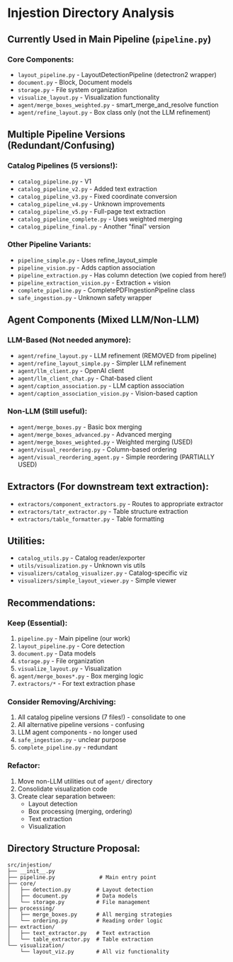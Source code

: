 # Injestion Directory Analysis

## Currently Used in Main Pipeline (`pipeline.py`)

### Core Components:
- `layout_pipeline.py` - LayoutDetectionPipeline (detectron2 wrapper)
- `document.py` - Block, Document models
- `storage.py` - File system organization
- `visualize_layout.py` - Visualization functionality
- `agent/merge_boxes_weighted.py` - smart_merge_and_resolve function
- `agent/refine_layout.py` - Box class only (not the LLM refinement)

## Multiple Pipeline Versions (Redundant/Confusing)

### Catalog Pipelines (5 versions!):
- `catalog_pipeline.py` - V1
- `catalog_pipeline_v2.py` - Added text extraction
- `catalog_pipeline_v3.py` - Fixed coordinate conversion
- `catalog_pipeline_v4.py` - Unknown improvements
- `catalog_pipeline_v5.py` - Full-page text extraction
- `catalog_pipeline_complete.py` - Uses weighted merging
- `catalog_pipeline_final.py` - Another "final" version

### Other Pipeline Variants:
- `pipeline_simple.py` - Uses refine_layout_simple
- `pipeline_vision.py` - Adds caption association
- `pipeline_extraction.py` - Has column detection (we copied from here!)
- `pipeline_extraction_vision.py` - Extraction + vision
- `complete_pipeline.py` - CompletePDFIngestionPipeline class
- `safe_ingestion.py` - Unknown safety wrapper

## Agent Components (Mixed LLM/Non-LLM)

### LLM-Based (Not needed anymore):
- `agent/refine_layout.py` - LLM refinement (REMOVED from pipeline)
- `agent/refine_layout_simple.py` - Simpler LLM refinement
- `agent/llm_client.py` - OpenAI client
- `agent/llm_client_chat.py` - Chat-based client
- `agent/caption_association.py` - LLM caption association
- `agent/caption_association_vision.py` - Vision-based caption

### Non-LLM (Still useful):
- `agent/merge_boxes.py` - Basic box merging
- `agent/merge_boxes_advanced.py` - Advanced merging
- `agent/merge_boxes_weighted.py` - Weighted merging (USED)
- `agent/visual_reordering.py` - Column-based ordering
- `agent/visual_reordering_agent.py` - Simple reordering (PARTIALLY USED)

## Extractors (For downstream text extraction):
- `extractors/component_extractors.py` - Routes to appropriate extractor
- `extractors/tatr_extractor.py` - Table structure extraction
- `extractors/table_formatter.py` - Table formatting

## Utilities:
- `catalog_utils.py` - Catalog reader/exporter
- `utils/visualization.py` - Unknown vis utils
- `visualizers/catalog_visualizer.py` - Catalog-specific viz
- `visualizers/simple_layout_viewer.py` - Simple viewer

## Recommendations:

### Keep (Essential):
1. `pipeline.py` - Main pipeline (our work)
2. `layout_pipeline.py` - Core detection
3. `document.py` - Data models
4. `storage.py` - File organization
5. `visualize_layout.py` - Visualization
6. `agent/merge_boxes*.py` - Box merging logic
7. `extractors/*` - For text extraction phase

### Consider Removing/Archiving:
1. All catalog pipeline versions (7 files!) - consolidate to one
2. All alternative pipeline versions - confusing
3. LLM agent components - no longer used
4. `safe_ingestion.py` - unclear purpose
5. `complete_pipeline.py` - redundant

### Refactor:
1. Move non-LLM utilities out of `agent/` directory
2. Consolidate visualization code
3. Create clear separation between:
   - Layout detection
   - Box processing (merging, ordering)
   - Text extraction
   - Visualization

## Directory Structure Proposal:
```
src/injestion/
├── __init__.py
├── pipeline.py              # Main entry point
├── core/
│   ├── detection.py        # Layout detection
│   ├── document.py         # Data models
│   └── storage.py          # File management
├── processing/
│   ├── merge_boxes.py      # All merging strategies
│   └── ordering.py         # Reading order logic
├── extraction/
│   ├── text_extractor.py   # Text extraction
│   └── table_extractor.py  # Table extraction
└── visualization/
    └── layout_viz.py       # All viz functionality
```
